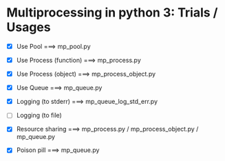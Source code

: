 # Multiprocessing in python 3: Trials / Usages 

- [x] Use Pool               ===> mp_pool.py  
- [X] Use Process (function) ===> mp_process.py  
- [x] Use Process (object)   ===> mp_process_object.py  
- [x] Use Queue              ===> mp_queue.py  
- [x] Logging (to stderr)    ===> mp_queue_log_std_err.py  
- [ ] Logging (to file)       
- [x] Resource sharing       ===> mp_process.py / mp_process_object.py / mp_queue.py    
- [x] Poison pill            ===> mp_queue.py  

